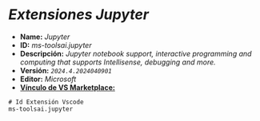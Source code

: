 <!-- Autor: Daniel Benjamin Perez Morales -->
<!-- GitHub: https://github.com/DanielPerezMoralesDev13 -->
<!-- Correo electrónico: danielperezdev@proton.me -->

# ***Extensiones Jupyter***

- **Name:** *Jupyter*
- **ID:** *ms-toolsai.jupyter*
- **Descripción:** *Jupyter notebook support, interactive programming and computing that supports Intellisense, debugging and more.*
- **Versión:** *`2024.4.2024040901`*
- **Editor:** *Microsoft*
- **[Vínculo de VS Marketplace:](https://marketplace.visualstudio.com/items?itemName=ms-toolsai.jupyter "https://marketplace.visualstudio.com/items?itemName=ms-toolsai.jupyter")**

```plaintext
# Id Extensión Vscode
ms-toolsai.jupyter
```
